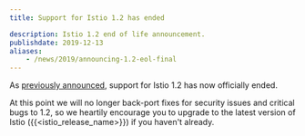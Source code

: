 ```yaml
---
title: Support for Istio 1.2 has ended

description: Istio 1.2 end of life announcement.
publishdate: 2019-12-13
aliases:
    - /news/2019/announcing-1.2-eol-final
---
```


As [previously announced](/news/support/announcing-1.2-eol/), support for Istio 1.2 has now officially ended.

At this point we will no longer back-port fixes for security issues and critical bugs to 1.2, so we heartily encourage you to upgrade to the latest version of Istio ({{<istio_release_name>}}) if you haven't already.
